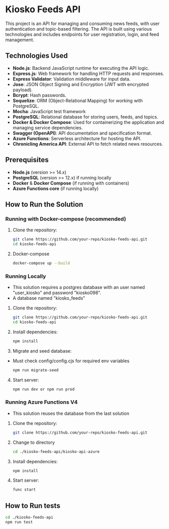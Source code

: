 # Kiosko Feeds API

This project is an API for managing and consuming news feeds, with user authentication and topic-based filtering. The API is built using various technologies and includes endpoints for user registration, login, and feed management.

## Technologies Used

- **Node.js**: Backend JavaScript runtime for executing the API logic.
- **Express.js**: Web framework for handling HTTP requests and responses.
- **Express Validator**: Validation middleware for input data.
- **Jose**: JSON Object Signing and Encryption (JWT with encrypted payload).
- **Bcrypt**: Hash passwords.
- **Sequelize**: ORM (Object-Relational Mapping) for working with PostgreSQL.
- **Mocha**: JavaScript test framework
- **PostgreSQL**: Relational database for storing users, feeds, and topics.
- **Docker & Docker Compose**: Used for containerizing the application and managing service dependencies.
- **Swagger (OpenAPI)**: API documentation and specification format.
- **Azure Functions**: Serverless architecture for hosting the API.
- **Chronicling America API**: External API to fetch related news resources.

## Prerequisites

- **Node.js** (version >= 14.x)
- **PostgreSQL** (version >= 12.x) if running locally
- **Docker** & **Docker Compose** (if running with containers)
- **Azure Functions core** (if running locally)

## How to Run the Solution

### Running with Docker-compose (recommended)
1. Clone the repository:

   ```bash
   git clone https://github.com/your-repo/kiosko-feeds-api.git
   cd kiosko-feeds-api

2. Docker-compose
   ```bash
   docker-compose up --build

### Running Locally
- This solution requires a postgres database with an user named "user_kiosko" and password "kiosko098".
- A database named "kiosko_feeds"

1. Clone the repository:

   ```bash
   git clone https://github.com/your-repo/kiosko-feeds-api.git
   cd kiosko-feeds-api

2. Install dependencies:

   ```bash
   npm install

3. Migrate and seed database:
- Must check config/config.cjs for required env variables
   ```bash
   npm run migrate-seed

4. Start server:
   ```bash
   npm run dev or npm run prod

### Running Azure Functions V4
- This solution reuses the database from the last solution


1. Clone the repository:

   ```bash
   git clone https://github.com/your-repo/kiosko-feeds-api.git

2. Change to directory
   ```Bash
   cd ./kiosko-feeds-api/kiosko-api-azure
   
3. Install dependencies:

   ```bash
   npm install

4. Start server:
   ```bash
   func start

## How to Run tests

   ```bash
   cd ./kiosko-feeds-api
   npm run test